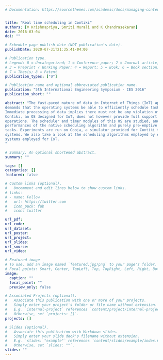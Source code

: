 ```yaml
---
# Documentation: https://sourcethemes.com/academic/docs/managing-content/


title: "Real time scheduling in Contiki"
authors: [V Krishnapriya, Smriti Murali and K Chandrasekaran]
date: 2016-03-04
doi: ""

# Schedule page publish date (NOT publication's date).
publishDate: 2020-07-31T21:35:41-04:00

# Publication type.
# Legend: 0 = Uncategorized; 1 = Conference paper; 2 = Journal article;
# 3 = Preprint / Working Paper; 4 = Report; 5 = Book; 6 = Book section;
# 7 = Thesis; 8 = Patent
publication_types: ["0"]

# Publication name and optional abbreviated publication name.
publication: "5th International Engineering Symposium - IES 2016"
publication_short: ""

abstract: "The fast-paced nature of data in Internet of Things (IoT) applications
demands that the operating systems be able to efficiently schedule tasks with no delays.
Immediate processing of data implies there must not be any violation of hard deadlines.
Contiki, an OS designed for IoT, does not however provide full support for real-time
operations. The scheduler and timer modules of this OS are studied, and we compare the
performances of the native scheduling algorithm and purely pre-emptive scheduling of
tasks. Experiments are run on Cooja, a simulator provided for Contiki to run on desktop
systems. We also take a look at the scheduling algorithms employed by other operating
systems employed for IoT.
"

# Summary. An optional shortened abstract.
summary: ""

tags: []
categories: []
featured: false

# Custom links (optional).
#   Uncomment and edit lines below to show custom links.
# links:
# - name: Follow
#   url: https://twitter.com
#   icon_pack: fab
#   icon: twitter

url_pdf:
url_code:
url_dataset:
url_poster:
url_project:
url_slides:
url_source:
url_video:

# Featured image
# To use, add an image named `featured.jpg/png` to your page's folder.
# Focal points: Smart, Center, TopLeft, Top, TopRight, Left, Right, BottomLeft, Bottom, BottomRight.
image:
  caption: ""
  focal_point: ""
  preview_only: false

# Associated Projects (optional).
#   Associate this publication with one or more of your projects.
#   Simply enter your project's folder or file name without extension.
#   E.g. `internal-project` references `content/project/internal-project/index.md`.
#   Otherwise, set `projects: []`.
projects: []

# Slides (optional).
#   Associate this publication with Markdown slides.
#   Simply enter your slide deck's filename without extension.
#   E.g. `slides: "example"` references `content/slides/example/index.md`.
#   Otherwise, set `slides: ""`.
slides: ""
---
```

